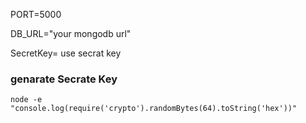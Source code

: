 PORT=5000

DB_URL="your mongodb url"

SecretKey= use secrat key

### genarate Secrate Key 
```
node -e "console.log(require('crypto').randomBytes(64).toString('hex'))"

```